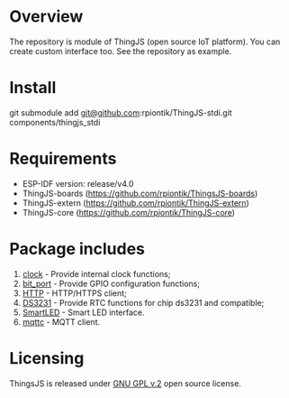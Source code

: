 # Overview
The repository is module of ThingJS (open source IoT platform). 
You can create custom interface too. See the repository as example.

# Install
git submodule add git@github.com:rpiontik/ThingJS-stdi.git components/thingjs_stdi

# Requirements
* ESP-IDF version: release/v4.0
* ThingJS-boards (https://github.com/rpiontik/ThingsJS-boards)
* ThingJS-extern (https://github.com/rpiontik/ThingJS-extern)
* ThingJS-core (https://github.com/rpiontik/ThingJS-core)

# Package includes
1. [clock](/implementation/CLOCK.md) - Provide internal clock functions;
2. [bit_port](/implementation/BIT_PORT.md) - Provide GPIO configuration functions;
3. [HTTP](/implementation/HTTP.md) - HTTP/HTTPS client;
4. [DS3231](/implementation/DS3231.md) - Provide RTC functions for chip ds3231 and compatible;
5. [SmartLED](/implementation/SMART_LED.md) - Smart LED interface.
6. [mqttc](/implementation/MQTT_CLIENT.md) - MQTT client.

# Licensing
ThingsJS is released under
[GNU GPL v.2](http://www.gnu.org/licenses/old-licenses/gpl-2.0.html)
open source license.




